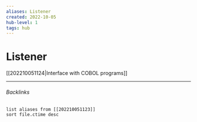 ```yaml
---
aliases: Listener
created: 2022-10-05
hub-level: 1
tags: hub
---
```

# Listener
[[202210051124|Interface with COBOL programs]]

---
###### Backlinks

```dataview
list aliases from [[202210051123]]
sort file.ctime desc
```
